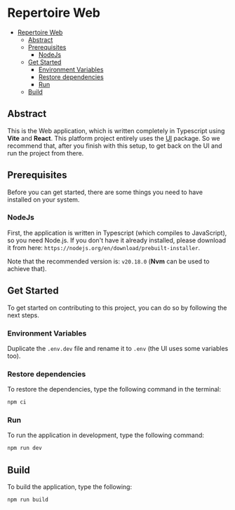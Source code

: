 # Repertoire Web

* [Repertoire Web](#repertoire-web)
  * [Abstract](#abstract)
  * [Prerequisites](#prerequisites)
    * [NodeJs](#nodejs)
  * [Get Started](#get-started)
    * [Environment Variables](#environment-variables)
    * [Restore dependencies](#restore-dependencies)
    * [Run](#run)
  * [Build](#build)

## Abstract

This is the Web application, which is written completely in Typescript using **Vite** and **React**.
This platform project entirely uses the [UI](../repertoire.ui/README.md) package.
So we recommend that, after you finish with this setup, to get back on the UI and run the project from there.

## Prerequisites

Before you can get started, there are some things you need to have installed on your system.

### NodeJs

First, the application is written in Typescript (which compiles to JavaScript), so you need Node.js.
If you don't have it already installed, please download it from here:
`https://nodejs.org/en/download/prebuilt-installer`.

Note that the recommended version is: `v20.18.0` (**Nvm** <Node Version Manager> can be used to achieve that).

## Get Started

To get started on contributing to this project, you can do so by following the next steps.

### Environment Variables

Duplicate the `.env.dev` file and rename it to `.env` (the UI uses some variables too).

### Restore dependencies

To restore the dependencies, type the following command in the terminal:

```sh
npm ci
```

### Run

To run the application in development, type the following command:

```sh
npm run dev
```

## Build

To build the application, type the following:

```bash
npm run build
```
